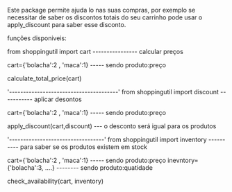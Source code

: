 Este package permite ajuda lo nas suas compras, por exemplo se necessitar de saber os discontos totais do seu carrinho
pode usar o apply_discount para saber esse disconto.

funções disponiveis:

from shoppingutil import cart  ---------------- calcular preços

cart={'bolacha':2 , 'maca':1} ----- sendo produto:preço

calculate_total_price(cart)

'---------------------------------------'
from shoppingutil import discount ----------- aplicar desontos

cart={'bolacha':2 , 'maca':1} ----- sendo produto:preço

apply_discount(cart,discount)  --- o desconto será igual para os produtos

'----------------------------------'
from shoppingutil import inventory ---------- para saber se os produtos existem em stock

cart={'bolacha':2 , 'maca':1} ----- sendo produto:preço
inevntory={'bolacha':3, ....} -------- sendo produto:quatidade

check_availability(cart, inventory)